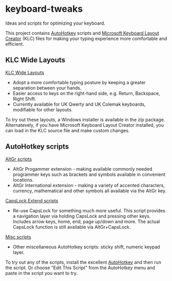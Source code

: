 keyboard-tweaks
===============

Ideas and scripts for optimizing your keyboard.

This project contains [AutoHotkey](http://ahkscript.org/ "AutoHotkey") scripts and [Microsoft Keyboard Layout Creator](http://msdn.microsoft.com/en-GB/goglobal/bb964665.aspx "Keyboard Layout Creator") (KLC) files for making your typing experience more comfortable and efficient.

## KLC Wide Layouts

[KLC Wide Layouts](KLC/ "KLC Wide Layouts")
- Adopt a more comfortable typing posture by keeping a greater separation between your hands.
- Easier access to keys on the right-hand side, e.g. Return, Backspace, Right Shift.
- Currently available for UK Qwerty and UK Colemak keyboards, modifiable for other layouts.

To try out these layouts, a Windows installer is available in the zip package. Alternatevely, if you have Microsoft Keyboard Layout Creator installed, you can load in the KLC source file and make custom changes.

## AutoHotkey scripts

[AltGr scripts](AltGr/ "AltGr scripts")
- AltGr Progammer extension - making available commonly needed programmer keys such as brackets and symbols available in convenient locations.
- AltGr International extension - making a variety of accented characters, currency, mathematical and other symbols all available via the AltGr key.

[CapsLock Extend scripts](CapsLayer/ "CapsLock Extend scripts]")
- Re-use CapsLock for something much more useful. This script provides a navigation layer via holding CapsLock and pressing other keys. Includes arrow keys, home, end, page up/down and more. The actual CapsLock function is still available via AltGr+CapsLock.

[Misc scripts](Misc/ "Misc scripts]")
- Other miscellaneous AutoHotkey scripts: sticky shift, numeric keypad layer.

To try out any of the scripts, install the excellent [AutoHotkey](http://ahkscript.org/ "AutoHotkey") and then run the script. Or choose "Edit This Script" from the AutoHotkey menu and paste in the script you want to try.
